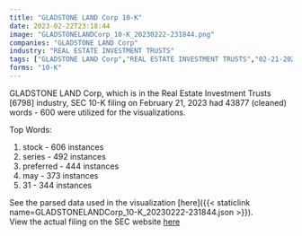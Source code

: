 ```yaml
---
title: "GLADSTONE LAND Corp 10-K"
date: 2023-02-22T23:18:44
image: "GLADSTONELANDCorp_10-K_20230222-231844.png"
companies: "GLADSTONE LAND Corp"
industry: "REAL ESTATE INVESTMENT TRUSTS"
tags: ["GLADSTONE LAND Corp","REAL ESTATE INVESTMENT TRUSTS","02-21-2023","10-K"]
forms: "10-K"
---
```

GLADSTONE LAND Corp, which is in the Real Estate Investment Trusts [6798] industry, SEC 10-K filing on February 21, 2023 had 43877 (cleaned) words - 600 were utilized for the visualizations.

Top Words:
1. stock - 606 instances
2. series - 492 instances
3. preferred - 444 instances
4. may - 373 instances
5. 31 - 344 instances


See the parsed data used in the visualization [here]({{< staticlink name=GLADSTONELANDCorp_10-K_20230222-231844.json >}}).  
View the actual filing on the SEC website [here](https://www.sec.gov/Archives/edgar/data/1495240/0001495240-23-000005.txt)